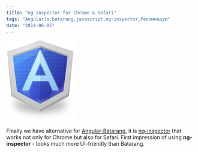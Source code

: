 ```yaml
---
title: "ng-inspector for Chrome & Safari"
tags: "AngularJs,batarang,javascript,ng-inspector,Рекомендую"
date: "2014-06-05"
---
```


[![](images/ng-inspector.png "ng-inspector")](http://ng-inspector.org/)

Finally we have alternative for [Angular-Batarang](https://github.com/angular/angularjs-batarang), it is [ng-inspector](http://ng-inspector.org/) that works not only for Chrome but also for Safari. First impression of using **ng-inspector** - looks much more UI-friendly than Batarang.

